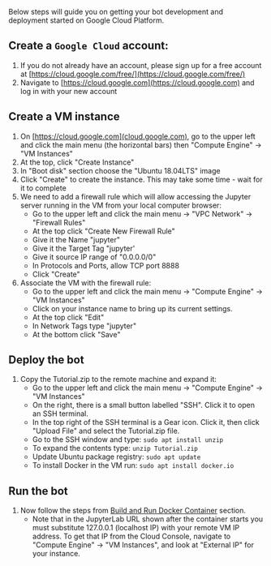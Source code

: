 Below steps will guide you on getting your bot development and deployment started on Google Cloud Platform.

## Create a `Google Cloud` account:

1. If you do not already have an account, please sign up for a free account at [https://cloud.google.com/free/](https://cloud.google.com/free/)
1. Navigate to [https://cloud.google.com](https://cloud.google.com) and log in with your new account

## Create a VM instance

1. On [https://cloud.google.com](cloud.google.com), go to the upper left and click the main menu (the horizontal bars) then "Compute Engine" -> "VM Instances"
1. At the top, click "Create Instance"
1. In "Boot disk" section choose the "Ubuntu 18.04LTS" image
1. Click "Create" to create the instance. This may take some time - wait for it to complete
1. We need to add a firewall rule which will allow accessing the Jupyter server running in the VM from your local computer browser:
   - Go to the upper left and click the main menu -> "VPC Network" -> "Firewall Rules"
   - At the top click "Create New Firewall Rule"
   - Give it the Name "jupyter"
   - Give it the Target Tag "jupyter'
   - Give it source IP range of "0.0.0.0/0"
   - In Protocols and Ports, allow TCP port 8888
   - Click "Create"
1. Associate the VM with the firewall rule:
   - Go to the upper left and click the main menu -> "Compute Engine" -> "VM Instances"
   - Click on your instance name to bring up its current settings.
   - At the top click "Edit"
   - In Network Tags type "jupyter"
   - At the bottom click "Save"
   
## Deploy the bot

1. Copy the Tutorial.zip to the remote machine and expand it:
   - Go to the upper left and click the main menu -> "Compute Engine" -> "VM Instances"
   - On the right, there is a small button labelled "SSH".  Click it to open an SSH terminal.
   - In the top right of the SSH terminal is a Gear icon.  Click it, then click "Upload File" and select the Tutorial.zip file.
   - Go to the SSH window and type: `sudo apt install unzip`
   - To expand the contents type: `unzip Tutorial.zip`
   - Update Ubuntu package registry: `sudo apt update`
   - To install Docker in the VM run: `sudo apt install docker.io`
   
## Run the bot

1. Now follow the steps from [Build and Run Docker Container](docker.md#docker-install) section.
   - Note that in the JupyterLab URL shown after the container starts you must substitute 127.0.0.1 (localhost IP) with your remote VM IP address. To get that IP from the Cloud Console, navigate to "Compute Engine" -> "VM Instances", and look at "External IP" for your instance.
   

